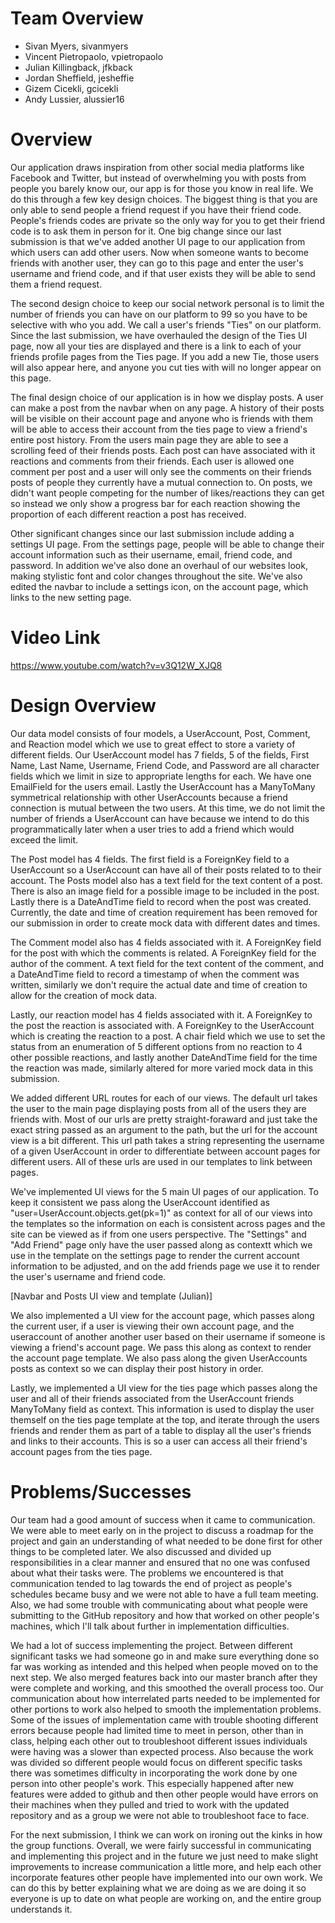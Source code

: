 # Team Overview

* Sivan Myers, sivanmyers
* Vincent Pietropaolo, vpietropaolo
* Julian Killingback, jfkback
* Jordan Sheffield, jesheffie
* Gizem Cicekli, gcicekli
* Andy Lussier, alussier16

# Overview

Our application draws inspiration from other social media platforms like Facebook and Twitter, but instead of overwhelming you with posts from people you barely know our, our app is for those you know in real life. We do this through a few key design choices. The biggest thing is that you are only able to send people a friend request if you have their friend code. People's friends codes are private so the only way for you to get their friend code is to ask them in person for it. One big change since our last submission is that we've added another UI page to our application from which users can add other users. Now when someone wants to become friends with another user, they can go to this page and enter the user's username and friend code, and if that user exists they will be able to send them a friend request.

The second design choice to keep our social network personal is to limit the number of friends you can have on our platform to 99 so you have to be selective with who you add. We call a user's friends "Ties" on our platform. Since the last submission, we have overhauled the design of the Ties UI page, now all your ties are displayed and there is a link to each of your friends profile pages from the Ties page. If you add a new Tie, those users will also appear here, and anyone you cut ties with will no longer appear on this page.

The final design choice of our application is in how we display posts. A user can make a post from the navbar when on any page. A history of their posts will be visible on their account page and anyone who is friends with them will be able to access their account from the ties page to view a friend's entire post history. From the users main page they are able to see a scrolling feed of their friends posts. Each post can have associated with it reactions and comments from their friends. Each user is allowed one comment per post and a user will only see the comments on their friends posts of people they currently have a mutual connection to. On posts, we didn't want people competing for the number of likes/reactions they can get so instead we only show a progress bar for each reaction showing the proportion of each different reaction a post has received.

Other significant changes since our last submission include adding a settings UI page. From the settings page, people will be able to change their account information such as their username, email, friend code, and password. In addition we've also done an overhaul of our websites look, making stylistic font and color changes throughout the site. We've also edited the navbar to include a settings icon, on the account page, which links to the new setting page.

# Video Link
https://www.youtube.com/watch?v=v3Q12W_XJQ8

# Design Overview
Our data model consists of four models, a UserAccount, Post, Comment, and Reaction model which we use to great effect to store a variety of different fields. Our UserAccount model has 7 fields, 5 of the fields, First Name, Last Name, Username, Friend Code, and Password are all character fields which we limit in size to appropriate lengths for each. We have one EmailField for the users email. Lastly the UserAccount has a ManyToMany symmetrical relationship with other UserAccounts because a friend connection is mutual between the two users. At this time, we do not limit the number of friends a UserAccount can have because we intend to do this programmatically later when a user tries to add a friend which would exceed the limit. 

The Post model has 4 fields. The first field is a ForeignKey field to a UserAccount so a UserAccount can have all of their posts related to to their account. The Posts model also has a text field for the text content of a post. There is also an image field for a possible image to be included in the post. Lastly there is a DateAndTime field to record when the post was created. Currently, the date and time of creation requirement has been removed for our submission in order to create mock data with different dates and times.

The Comment model also has 4 fields associated with it. A ForeignKey field for the post with which the comments is related. A ForeignKey field for the author of the comment. A text field for the text content of the comment, and a DateAndTime field to record a timestamp of when the comment was written, similarly we don't require the actual date and time of creation to allow for the creation of mock data.

Lastly, our reaction model has 4 fields associated with it. A ForeignKey to the post the reaction is associated with. A ForeignKey to the UserAccount which is creating the reaction to a post. A chair field which we use to set the status from an enumeration of 5 different options from no reaction to 4 other possible reactions, and lastly another DateAndTime field for the time the reaction was made, similarly altered for more varied mock data in this submission.

We added different URL routes for each of our views. The default url takes the user to the main page displaying posts from all of the users they are friends with. Most of our urls are pretty straight-foraward and just take the exact string passed as an argument to the path, but the url for the account view is a bit different. This url path takes a string representing the username of a given UserAccount in order to differentiate between account pages for different users. All of these urls are used in our templates to link between pages.

We've implemented UI views for the 5 main UI pages of our application. To keep it consistent we pass along the UserAccount identified as "user=UserAccount.objects.get(pk=1)" as context for all of our views into the templates so the information on each is consistent across pages and the site can be viewed as if from one users perspective. The "Settings" and "Add Friend" page only have the user passed along as contextt which we use in the template on the settings page to render the current account information to be adjusted, and on the add friends page we use it to render the user's username and friend code.

[Navbar and Posts UI view and template (Julian)]

We also implemented a UI view for the account page, which passes along the current user, if a user is viewing their own account page, and the useraccount of another another user based on their username if someone is viewing a friend's account page. We pass this along as context to render the account page template. We also pass along the given UserAccounts posts as context so we can display their post history in order.

Lastly, we implemented a UI view for the ties page which passes along the user and all of their friends associated from the UserAccount friends ManyToMany field as context. This information is used to display the user themself on the ties page template at the top, and iterate through the users friends and render them as part of a table to display all the user's friends and links to their accounts. This is so a user can access all their friend's account pages from the ties page.

# Problems/Successes

Our team had a good amount of success when it came to communication. We were able to meet early on in the project to discuss a roadmap for the project and gain an understanding of what needed to be done first for other things to be completed later. We also discussed and divided up responsibilities in a clear manner and ensured that no one was confused about what their tasks were. The problems we encountered is that communication tended to lag towards the end of project as people's schedules became busy and we were not able to have a full team meeting. Also, we had some trouble with communicating about what people were submitting to the GitHub repository and how that worked on other people's machines, which I'll talk about further in implementation difficulties.

We had a lot of success implementing the project. Between different significant tasks we had someone go in and make sure everything done so far was working as intended and this helped when people moved on to the next step. We also merged features back into our master branch after they were complete and working, and this smoothed the overall process too. Our communication about how interrelated parts needed to be implemented for other portions to work also helped to smooth the implementation problems. Some of the issues of implementation came with trouble shooting different errors because people had limited time to meet in person, other than in class, helping each other out to troubleshoot different issues individuals were having was a slower than expected process. Also because the work was divided so different people would focus on different specific tasks there was sometimes difficulty in incorporating the work done by one person into other people's work. This especially happened after new features were added to github and then other people would have errors on their machines when they pulled and tried to work with the updated repository and as a group we were not able to troubleshoot face to face.

For the next submission, I think we can work on ironing out the kinks in how the group functions. Overall, we were fairly successful in communicating and implementing this project and in the future we just need to make slight improvements to increase communication a little more, and help each other incorporate features other people have implemented into our own work. We can do this by better explaining what we are doing as we are doing it so everyone is up to date on what people are working on, and the entire group understands it.

